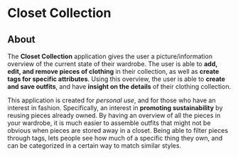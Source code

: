 # Closet Collection 

## About

The **Closet Collection** application gives the user a picture/information overview of the current state of their wardrobe. The user is able to **add, edit, and remove pieces of clothing** in their collection, as well as **create tags for specific attributes**. Using this overview, the user is able to **create and save outfits**, and have **insight on the details** of their clothing collection.

This application is created for *personal use*, and for those who have an interest in fashion. Specifically, an interest in **promoting sustainability** by reusing pieces already owned. By having an overview of all the pieces in your wardrobe, it is much easier to assemble outfits that might not be obvious when pieces are stored away in a closet. Being able to filter pieces through tags, lets people see how much of a specific thing they own, and can be categorized in a certain way to match similar styles.

